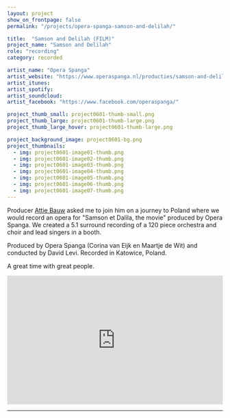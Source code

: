 ```yaml
---
layout: project
show_on_frontpage: false
permalink: "/projects/opera-spanga-samson-and-delilah/"

title:  "Samson and Delilah (FILM)"
project_name: "Samson and Delilah"
role: "recording"
category: recorded

artist_name: "Opera Spanga"
artist_website: "https://www.operaspanga.nl/producties/samson-and-delilah-film/over-de-productie/"
artist_itunes:
artist_spotify:
artist_soundcloud:
artist_facebook: "https://www.facebook.com/operaspanga/"

project_thumb_small: project0601-thumb-small.png
project_thumb_large: project0601-thumb-large.png
project_thumb_large_hover: project0601-thumb-large.png

project_background_image: project0601-bg.png
project_thumbnails:
  - img: project0601-image01-thumb.png
  - img: project0601-image02-thumb.png
  - img: project0601-image03-thumb.png
  - img: project0601-image04-thumb.png
  - img: project0601-image05-thumb.png
  - img: project0601-image06-thumb.png
  - img: project0601-image07-thumb.png
---
```


Producer [Attie Bauw](http://bauwhaus.com) asked me to join him on a journey to Poland where we would record an opera for "Samson et Dalila, the movie" produced by Opera Spanga. We created a 5.1 surround recording of a 120 piece orchestra and choir and lead singers in a booth.

Produced by Opera Spanga (Corina van Eijk en Maartje de Wit) and conducted by David Levi. Recorded in Katowice, Poland.

A great time with great people.

<iframe width="100%" height="300" src="https://www.youtube.com/embed/NJvI3n6PHU8?rel=0" frameborder="0" gesture="media" allow="encrypted-media" allowfullscreen></iframe>

---
